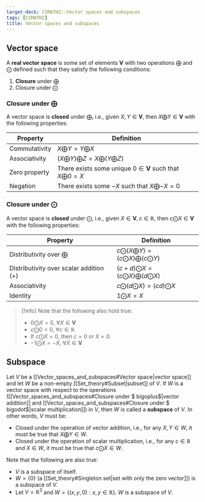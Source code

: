 ```yaml
---
target-deck: CSMATH2::Vector spaces and subspaces
tags: [CSMATH2]
title: Vector spaces and subspaces
---
```


## Vector space

A **real vector space** is some set of elements $\boldsymbol{V}$ with two operations $\bigoplus$ and $\bigodot$ defined such that they satisfy the following conditions:

1. **Closure** under $\bigoplus$
2. Closure under $\bigodot$
<!--ID: 1719926133362-->

### Closure under $\bigoplus$

A vector space is **closed** under $\bigoplus$, i.e., given $X, Y \in \boldsymbol{V}$, then $X \bigoplus Y \in \boldsymbol{V}$ with the following properties:

|Property|Definition|
|---|---|
|Commutativity|$X \bigoplus Y = Y \bigoplus X$|
|Associativity|$(X \bigoplus Y) \bigoplus Z = X \bigoplus (Y \bigoplus Z)$|
|Zero property|There exists some unique $0 \in \boldsymbol{V}$ such that $X \bigoplus 0 = X$|
|Negation|There exists some $-X$ such that $X \bigoplus -X = 0$|

<!--ID: 1719926133367-->

### Closure under $\bigodot$

A vector space is **closed** under $\bigodot$, i.e., given $X \in \boldsymbol{V}, c \in \mathbb{R}$, then $c \bigodot X \in \boldsymbol{V}$ with the following properties:

|Property|Definition|
|---|---|
|Distributivity over $\bigoplus$|$c \bigodot (X \bigoplus Y) = (c \bigodot X) \bigoplus (c \bigodot Y)$|
|Distributivity over scalar addition ($+$)|$(c + d) \bigodot X = (c \bigodot X) \bigoplus (d \bigodot X)$|
|Associativity|$c \bigodot (d \bigodot X) = (cd) \bigodot X$|
|Identity|$1 \bigodot X = X$|

>[!info] Note that the following also hold true:
>- $0 \bigodot  X = 0, \ \forall X \in \boldsymbol{V}$
>- $c \bigodot 0 = 0, \ \forall c \in \mathbb{R}$
>- If $c \bigodot X = 0$, then $c = 0$ or $X = 0$.
>- $-1 \bigodot X = -X, \ \forall X \in \boldsymbol{V}$

<!--ID: 1719926133369-->

## Subspace

Let $V$ be a [[Vector_spaces_and_subspaces#Vector space|vector space]] and let $W$ be a non-empty [[Set_theory#Subset|subset]] of $V$. If $W$ is a vector space with respect to the operations ([[Vector_spaces_and_subspaces#Closure under $ bigoplus$|vector addition]] and [[Vector_spaces_and_subspaces#Closure under $ bigodot$|scalar multiplication]]) in $V$, then $W$ is called a **subspace** of $V$. In other words, $V$ must be:

- Closed under the operation of vector addition, i.e., for any $X, Y \in W$, it must be true that $X \bigoplus Y \in W$.
- Closed under the operation of scalar multiplication, i.e., for any $c \in \mathbb{R}$ and $X \in W$, it must be true that $c \bigodot X \in W$.

Note that the following are also true:

- $V$ is a subspace of itself.
- $W = \{0\}$ (a [[Set_theory#Singleton set|set with only the zero vector]]) is a subspace of $V$.
- Let $V = \mathbb{R}^3$ and $W = \{(x,y,0) : x, y \in \mathbb{R}\}$. $W$ is a subspace of $V$.
<!--ID: 1719926133372-->
